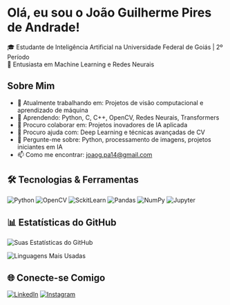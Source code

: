 # Olá, eu sou o João Guilherme Pires de Andrade!

🎓 Estudante de Inteligência Artificial na Universidade Federal de Goiás | 2º Período  
🚀 Entusiasta em Machine Learning e Redes Neurais

## Sobre Mim

- 🔭 Atualmente trabalhando em: Projetos de visão computacional e aprendizado de máquina
- 🌱 Aprendendo: Python, C, C++, OpenCV, Redes Neurais, Transformers
- 👯 Procuro colaborar em: Projetos inovadores de IA aplicada
- 🤔 Procuro ajuda com: Deep Learning e técnicas avançadas de CV
- 💬 Pergunte-me sobre: Python, processamento de imagens, projetos iniciantes em IA
- 📫 Como me encontrar: joaog.pa14@gmail.com

## 🛠️ Tecnologias & Ferramentas

![Python](https://img.shields.io/badge/Python-3776AB?style=for-the-badge&logo=python&logoColor=white)
![OpenCV](https://img.shields.io/badge/OpenCV-5C3EE8?style=for-the-badge&logo=OpenCV&logoColor=white)
![SckitLearn](https://img.shields.io/badge/SckitLearn-FF6F00?style=for-the-badge&logo=sckit-learn&logoColor=white)
![Pandas](https://img.shields.io/badge/Pandas-150458?style=for-the-badge&logo=pandas&logoColor=white)
![NumPy](https://img.shields.io/badge/NumPy-013243?style=for-the-badge&logo=numpy&logoColor=white)
![Jupyter](https://img.shields.io/badge/Jupyter-F37626?style=for-the-badge&logo=jupyter&logoColor=white)

## 📊 Estatísticas do GitHub

![Suas Estatísticas do GitHub](https://github-readme-stats.vercel.app/api?username=Pires-De-Andrade&show_icons=true&theme=radical)

![Linguagens Mais Usadas](https://github-readme-stats.vercel.app/api/top-langs/?username=Pires-De-Andrade&layout=compact&theme=radical)


## 🌐 Conecte-se Comigo

[![LinkedIn](https://img.shields.io/badge/LinkedIn-0077B5?style=for-the-badge&logo=linkedin&logoColor=white)](www.linkedin.com/in/joão-guilherme-pires-de-andrade-6a6869362)
[![Instagram](https://img.shields.io/badge/Instagram-E4405F?style=for-the-badge&logo=instagram&logoColor=white)](https://www.instagram.com/jg_p.andrade/)

